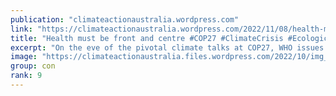 ```yaml
---
publication: "climateactionaustralia.wordpress.com"
link: "https://climateactionaustralia.wordpress.com/2022/11/08/health-must-be-front-and-centre-cop27-climatecrisis-ecologicalcrisis-economiccrisis-healthcrisis-demand-climateaction-sdg13-tellthetruth/"
title: "Health must be front and centre #COP27 #ClimateCrisis #EcologicalCrisis #EconomicCrisis #HealthCrisis demand #ClimateAction #SDG13 #TellTheTruth"
excerpt: "On the eve of the pivotal climate talks at COP27, WHO issues a grim reminder that the climate crisis continues to make people sick and jeopardizes lives and that health must be at the core of these…"
image: "https://climateactionaustralia.files.wordpress.com/2022/10/img_1863.jpg?w=1200"
group: con
rank: 9
---
```


